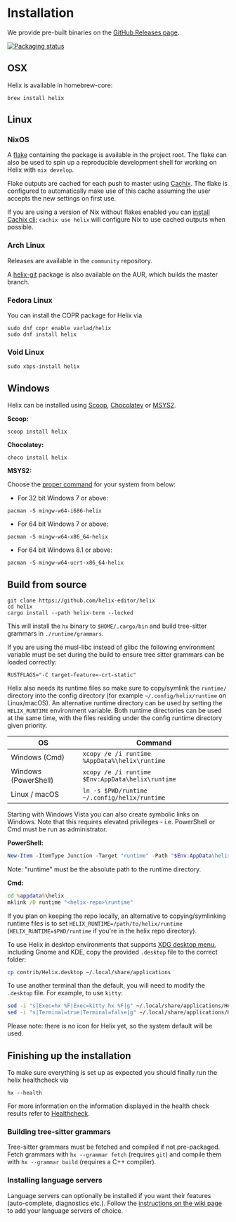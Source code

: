 # Installation

We provide pre-built binaries on the [GitHub Releases page](https://github.com/helix-editor/helix/releases).

[![Packaging status](https://repology.org/badge/vertical-allrepos/helix.svg)](https://repology.org/project/helix/versions)

## OSX

Helix is available in homebrew-core:

```
brew install helix
```

## Linux

### NixOS

A [flake](https://nixos.wiki/wiki/Flakes) containing the package is available in
the project root. The flake can also be used to spin up a reproducible development
shell for working on Helix with `nix develop`.

Flake outputs are cached for each push to master using
[Cachix](https://www.cachix.org/). The flake is configured to
automatically make use of this cache assuming the user accepts
the new settings on first use.

If you are using a version of Nix without flakes enabled you can
[install Cachix cli](https://docs.cachix.org/installation); `cachix use helix` will
configure Nix to use cached outputs when possible.

### Arch Linux

Releases are available in the `community` repository.

A [helix-git](https://aur.archlinux.org/packages/helix-git/) package is also available on the AUR, which builds the master branch.

### Fedora Linux

You can install the COPR package for Helix via

```
sudo dnf copr enable varlad/helix
sudo dnf install helix
```

### Void Linux

```
sudo xbps-install helix
```

## Windows

Helix can be installed using [Scoop](https://scoop.sh/), [Chocolatey](https://chocolatey.org/)
or [MSYS2](https://msys2.org/).

**Scoop:**

```
scoop install helix
```

**Chocolatey:**

```
choco install helix
```

**MSYS2:**

Choose the [proper command](https://www.msys2.org/docs/package-naming/) for your system from below:

  - For 32 bit Windows 7 or above:

```
pacman -S mingw-w64-i686-helix
```

  - For 64 bit Windows 7 or above:

```
pacman -S mingw-w64-x86_64-helix
```

  - For 64 bit Windows 8.1 or above:

```
pacman -S mingw-w64-ucrt-x86_64-helix
```

## Build from source

```
git clone https://github.com/helix-editor/helix
cd helix
cargo install --path helix-term --locked
```

This will install the `hx` binary to `$HOME/.cargo/bin` and build tree-sitter grammars in `./runtime/grammars`.

If you are using the musl-libc instead of glibc the following environment variable must be set during the build
to ensure tree sitter grammars can be loaded correctly:

```
RUSTFLAGS="-C target-feature=-crt-static"
```


Helix also needs its runtime files so make sure to copy/symlink the `runtime/` directory into the
config directory (for example `~/.config/helix/runtime` on Linux/macOS). An alternative runtime directory can
be used by setting the `HELIX_RUNTIME` environment variable. Both runtime directories can be used at the same
time, with the files residing under the config runtime directory given priority.

| OS                   | Command                                          |
| -------------------- | ------------------------------------------------ |
| Windows (Cmd)        | `xcopy /e /i runtime %AppData%\helix\runtime`    |
| Windows (PowerShell) | `xcopy /e /i runtime $Env:AppData\helix\runtime` |
| Linux / macOS        | `ln -s $PWD/runtime ~/.config/helix/runtime`     |

Starting with Windows Vista you can also create symbolic links on Windows. Note that this requires
elevated privileges - i.e. PowerShell or Cmd must be run as administrator.

**PowerShell:**

```powershell
New-Item -ItemType Junction -Target "runtime" -Path "$Env:AppData\helix\runtime"
```
Note: "runtime" must be the absolute path to the runtime directory.

**Cmd:**

```cmd
cd %appdata%\helix
mklink /D runtime "<helix-repo>\runtime"
```

If you plan on keeping the repo locally, an alternative to copying/symlinking
runtime files is to set `HELIX_RUNTIME=/path/to/helix/runtime`
(`HELIX_RUNTIME=$PWD/runtime` if you're in the helix repo directory).

To use Helix in desktop environments that supports [XDG desktop menu](https://specifications.freedesktop.org/menu-spec/menu-spec-latest.html), including Gnome and KDE, copy the provided `.desktop` file to the correct folder:

```bash
cp contrib/Helix.desktop ~/.local/share/applications
```

To use another terminal than the default, you will need to modify the `.desktop` file. For example, to use `kitty`:

```bash
sed -i "s|Exec=hx %F|Exec=kitty hx %F|g" ~/.local/share/applications/Helix.desktop
sed -i "s|Terminal=true|Terminal=false|g" ~/.local/share/applications/Helix.desktop
```

Please note: there is no icon for Helix yet, so the system default will be used.

## Finishing up the installation

To make sure everything is set up as expected you should finally run the helix healthcheck via

```
hx --health
```

For more information on the information displayed in the health check results refer to [Healthcheck](https://github.com/helix-editor/helix/wiki/Healthcheck).

### Building tree-sitter grammars

Tree-sitter grammars must be fetched and compiled if not pre-packaged.
Fetch grammars with `hx --grammar fetch` (requires `git`) and compile them
with `hx --grammar build` (requires a C++ compiler).

### Installing language servers

Language servers can optionally be installed if you want their features (auto-complete, diagnostics etc.).
Follow the [instructions on the wiki page](https://github.com/helix-editor/helix/wiki/How-to-install-the-default-language-servers) to add your language servers of choice.
